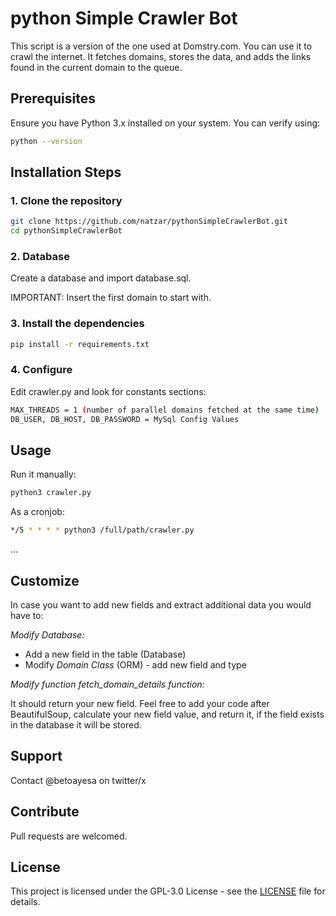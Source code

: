 # python Simple Crawler Bot
This script is a version of the one used at Domstry.com. You can use it to crawl the internet. It fetches domains, stores the data, and adds the links found in the current domain to the queue.


## Prerequisites

Ensure you have Python 3.x installed on your system. You can verify using:

```bash
python --version
```

## Installation Steps

### 1. Clone the repository

```bash
git clone https://github.com/natzar/pythonSimpleCrawlerBot.git
cd pythonSimpleCrawlerBot
```

### 2. Database

Create a database and import database.sql. 

IMPORTANT: Insert the first domain to start with.


### 3. Install the dependencies

```bash
pip install -r requirements.txt
```
### 4. Configure

Edit crawler.py and look for constants sections:

```bash
MAX_THREADS = 1 (number of parallel domains fetched at the same time) 
DB_USER, DB_HOST, DB_PASSWORD = MySql Config Values

```
## Usage

Run it manually:
```bash
python3 crawler.py
```
As a cronjob:
```bash
*/5 * * * * python3 /full/path/crawler.py
```
...

## Customize

In case you want to add new fields and extract additional data you would have to:

*Modify Database:*
- Add a new field in the table (Database)
- Modify *Domain Class* (ORM) - add new field and type

*Modify function fetch_domain_details function:*

It should return your new field. Feel free to add your code after BeautifulSoup, calculate your new field value, and return it, if the field exists in the database it will be stored.


## Support
Contact @betoayesa on twitter/x
## Contribute

Pull requests are welcomed. 

## License

This project is licensed under the GPL-3.0 License - see the [LICENSE](LICENSE) file for details.

